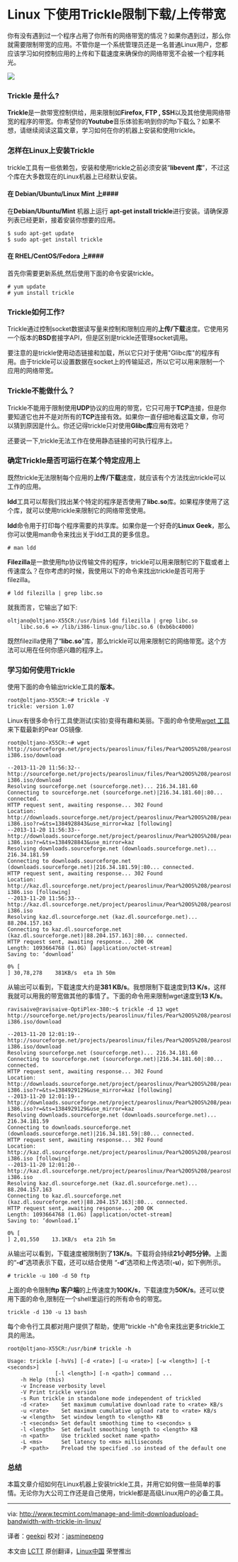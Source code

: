 Linux 下使用Trickle限制下载/上传带宽
================================================================================

你有没有遇到过一个程序占用了你所有的网络带宽的情况？如果你遇到过，那么你就需要限制带宽的应用。不管你是一个系统管理员还是一名普通Linux用户，您都应该学习如何控制应用的上传和下载速度来确保你的网络带宽不会被一个程序耗光。

![](http://www.tecmint.com/wp-content/uploads/2013/11/Bandwidth-limit-trickle.png)

### Trickle 是什么? ###

**Trickle**是一款带宽控制供给，用来限制如**Firefox, FTP , SSH**以及其他使用网络带宽的程序的带宽。你希望你的**Youtube**音乐体验影响到你的ftp下载么？如果不想，请继续阅读这篇文章，学习如何在你的机器上安装和使用trickle。

### 怎样在Linux上安装Trickle ###

trickle工具有一些依赖包，安装和使用trickle之前必须安装“**libevent 库**”，不过这个库在大多数现在的Linux机器上已经默认安装。

#### 在 Debian/Ubuntu/Linux Mint 上####

在**Debian/Ubuntu/Mint** 机器上运行 **apt-get install trickle**进行安装。请确保源列表已经更新，接着安装你想要的应用。

    $ sudo apt-get update
    $ sudo apt-get install trickle

#### 在 RHEL/CentOS/Fedora 上####

首先你需要更新系统,然后使用下面的命令安装trickle。

    # yum update
    # yum install trickle

### Trickle如何工作? ###

Trickle通过控制socket数据读写量来控制和限制应用的**上传/下载**速度。它使用另一个版本的**BSD**套接字API，但是区别是trickle还管理socket调用。

要注意的是trickle使用动态链接和加载，所以它只对于使用"Glibc库"的程序有用。由于trickle可以设置数据在socket上的传输延迟，所以它可以用来限制一个应用的网络带宽。

### Trickle不能做什么？ ###

Trickle不能用于限制使用**UDP**协议的应用的带宽，它只可用于**TCP**连接，但是你要知道它也并不是对所有的**TCP**连接有效。如果你一直仔细地看这篇文章，你可以猜到原因是什么。你还记得trickle只对使用**Glibc库**应用有效吧？

还要说一下,trickle无法工作在使用静态链接的可执行程序上。

### 确定Trickle是否可运行在某个特定应用上 ###

既然trickle无法限制每个应用的**上传/下载**速度，就应该有个方法找出trickle可以工作的应用。

**ldd**工具可以帮我们找出某个特定的程序是否使用了**libc.so**库。如果程序使用了这个库，就可以使用trickle来限制它的网络带宽使用。

**ldd**命令用于打印每个程序需要的共享库。如果你是一个好奇的**Linux Geek**，那么你可以使用man命令来找出关于ldd工具的更多信息。

    # man ldd

**Filezilla**是一款使用ftp协议传输文件的程序，trickle可以用来限制它的下载或者上传速度么？在你考虑的时候，我使用以下的命令来找出trickle是否可用于filezilla。

    # ldd filezilla | grep libc.so

就我而言，它输出了如下:

    oltjano@oltjano-X55CR:/usr/bin$ ldd filezilla | grep libc.so
    	libc.so.6 => /lib/i386-linux-gnu/libc.so.6 (0xb6bc4000)

既然filezilla使用了“**libc.so**”库，那么trickle可以用来限制它的网络带宽。这个方法可以用在任何你感兴趣的程序上。

### 学习如何使用Trickle ###

使用下面的命令输出trickle工具的**版本**。

    root@oltjano-X55CR:~# trickle -V
    trickle: version 1.07

Linux有很多命令行工具使测试(实验)变得有趣和美丽。下面的命令使用[wget 工具][1]来下载最新的Pear OS镜像.

	root@oltjano-X55CR:~# wget http://sourceforge.net/projects/pearoslinux/files/Pear%20OS%208/pearos8-i386.iso/download

    --2013-11-20 11:56:32--  http://sourceforge.net/projects/pearoslinux/files/Pear%20OS%208/pearos8-i386.iso/download
    Resolving sourceforge.net (sourceforge.net)... 216.34.181.60
    Connecting to sourceforge.net (sourceforge.net)|216.34.181.60|:80... connected.
    HTTP request sent, awaiting response... 302 Found
    Location: http://downloads.sourceforge.net/project/pearoslinux/Pear%20OS%208/pearos8-i386.iso?r=&ts=1384928843&use_mirror=kaz [following]
    --2013-11-20 11:56:33--  http://downloads.sourceforge.net/project/pearoslinux/Pear%20OS%208/pearos8-i386.iso?r=&ts=1384928843&use_mirror=kaz
    Resolving downloads.sourceforge.net (downloads.sourceforge.net)... 216.34.181.59
    Connecting to downloads.sourceforge.net (downloads.sourceforge.net)|216.34.181.59|:80... connected.
    HTTP request sent, awaiting response... 302 Found
    Location: http://kaz.dl.sourceforge.net/project/pearoslinux/Pear%20OS%208/pearos8-i386.iso [following]
    --2013-11-20 11:56:33--  http://kaz.dl.sourceforge.net/project/pearoslinux/Pear%20OS%208/pearos8-i386.iso
    Resolving kaz.dl.sourceforge.net (kaz.dl.sourceforge.net)... 88.204.157.163
    Connecting to kaz.dl.sourceforge.net (kaz.dl.sourceforge.net)|88.204.157.163|:80... connected.
    HTTP request sent, awaiting response... 200 OK
    Length: 1093664768 (1.0G) [application/octet-stream]
    Saving to: ‘download’
    
    0% [                                                                                                    ] 30,78,278    381KB/s  eta 1h 50m
从输出可以看到，下载速度大约是**381 KB/s**。我想限制下载速度到**13 K/s**，这样我就可以用我的带宽做其他的事情了。下面的命令用来限制wget速度到**13 K/s**。
    
    ravisaive@ravisaive-OptiPlex-380:~$ trickle -d 13 wget http://sourceforge.net/projects/pearoslinux/files/Pear%20OS%208/pearos8-i386.iso/download

    --2013-11-20 12:01:19--  http://sourceforge.net/projects/pearoslinux/files/Pear%20OS%208/pearos8-i386.iso/download
    Resolving sourceforge.net (sourceforge.net)... 216.34.181.60
    Connecting to sourceforge.net (sourceforge.net)|216.34.181.60|:80... connected.
    HTTP request sent, awaiting response... 302 Found
    Location: http://downloads.sourceforge.net/project/pearoslinux/Pear%20OS%208/pearos8-i386.iso?r=&ts=1384929129&use_mirror=kaz [following]
    --2013-11-20 12:01:19--  http://downloads.sourceforge.net/project/pearoslinux/Pear%20OS%208/pearos8-i386.iso?r=&ts=1384929129&use_mirror=kaz
    Resolving downloads.sourceforge.net (downloads.sourceforge.net)... 216.34.181.59
    Connecting to downloads.sourceforge.net (downloads.sourceforge.net)|216.34.181.59|:80... connected.
    HTTP request sent, awaiting response... 302 Found
    Location: http://kaz.dl.sourceforge.net/project/pearoslinux/Pear%20OS%208/pearos8-i386.iso [following]
    --2013-11-20 12:01:20--  http://kaz.dl.sourceforge.net/project/pearoslinux/Pear%20OS%208/pearos8-i386.iso
    Resolving kaz.dl.sourceforge.net (kaz.dl.sourceforge.net)... 88.204.157.163
    Connecting to kaz.dl.sourceforge.net (kaz.dl.sourceforge.net)|88.204.157.163|:80... connected.
    HTTP request sent, awaiting response... 200 OK
    Length: 1093664768 (1.0G) [application/octet-stream]
    Saving to: ‘download.1’
    
    0% [                                                                                                   ] 2,01,550    13.1KB/s  eta 21h 5m

从输出可以看到，下载速度被限制到了**13K/s**。下载将会持续**21小时5分钟**。上面的“**-d**”选项表示下载，还可以结合使用 “**-d**”选项和上传选项(**-u**)，如下例所示。

    # trickle -u 100 -d 50 ftp

上面的命令限制**ftp 客户端**的上传速度为**100K/s**，下载速度为**50K/s**。还可以使用下面的命令,限制在一个shell里运行的所有命令的带宽。

    trickle -d 130 -u 13 bash

每个命令行工具都对用户提供了帮助，使用"trickle -h"命令来找出更多trickle工具的用法。

	root@oltjano-X55CR:/usr/bin# trickle -h

    Usage: trickle [-hvVs] [-d <rate>] [-u <rate>] [-w <length>] [-t <seconds>]
                   [-l <length>] [-n <path>] command ...
    	-h Help (this)
    	-v Increase verbosity level
    	-V Print trickle version
    	-s Run trickle in standalone mode independent of trickled
    	-d <rate>    Set maximum cumulative download rate to <rate> KB/s
    	-u <rate>    Set maximum cumulative upload rate to <rate> KB/s
    	-w <length>  Set window length to <length> KB 
    	-t <seconds> Set default smoothing time to <seconds> s
    	-l <length>  Set default smoothing length to <length> KB
    	-n <path>    Use trickled socket name <path>
    	-L <ms>      Set latency to <ms> milliseconds
    	-P <path>    Preload the specified .so instead of the default one

### 总结 ###

本篇文章介绍如何在Linux机器上安装trickle工具，并用它如何做一些简单的事情。无论你为大公司工作还是自己使用，trickle都是高级Linux用户的必备工具。

--------------------------------------------------------------------------------

via: http://www.tecmint.com/manage-and-limit-downloadupload-bandwidth-with-trickle-in-linux/

译者：[geekpi](https://github.com/geekpi) 校对：[jasminepeng](https://github.com/jasminepeng)

本文由 [LCTT](https://github.com/LCTT/TranslateProject) 原创翻译，[Linux中国](http://linux.cn/) 荣誉推出

[1]:http://www.tecmint.com/10-wget-command-examples-in-linux/